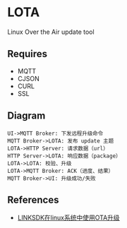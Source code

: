 # LOTA

Linux Over the Air update tool

## Requires

- MQTT
- CJSON
- CURL
- SSL

## Diagram

```sequence
UI->MQTT Broker: 下发远程升级命令
MQTT Broker->LOTA: 发布 update 主题
LOTA->HTTP Server: 请求数据（url）
HTTP Server->LOTA: 响应数据（package）
LOTA->LOTA: 校验、升级
LOTA->MQTT Broker: ACK（进度、结果）
MQTT Broker->UI: 升级成功/失败
```



## References

- [LINKSDK在linux系统中使用OTA升级](https://www.iotot.com/?p=353)

